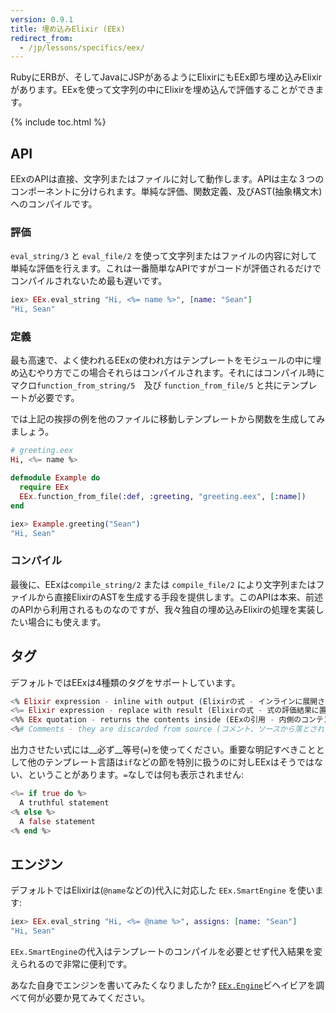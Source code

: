 ```yaml
---
version: 0.9.1
title: 埋め込みElixir (EEx)
redirect_from:
  - /jp/lessons/specifics/eex/
---
```


RubyにERBが、そしてJavaにJSPがあるようにElixirにもEEx即ち埋め込みElixirがあります。EExを使って文字列の中にElixirを埋め込んで評価することができます。

{% include toc.html %}

## API

EExのAPIは直接、文字列またはファイルに対して動作します。APIは主な３つのコンポーネントに分けられます。単純な評価、関数定義、及びAST(抽象構文木)へのコンパイルです。

### 評価

`eval_string/3` と `eval_file/2` を使って文字列またはファイルの内容に対して単純な評価を行えます。これは一番簡単なAPIですがコードが評価されるだけでコンパイルされないため最も遅いです。

```elixir
iex> EEx.eval_string "Hi, <%= name %>", [name: "Sean"]
"Hi, Sean"
```

### 定義

最も高速で、よく使われるEExの使われ方はテンプレートをモジュールの中に埋め込むやり方でこの場合それらはコンパイルされます。それにはコンパイル時にマクロ`function_from_string/5`　及び `function_from_file/5` と共にテンプレートが必要です。

では上記の挨拶の例を他のファイルに移動しテンプレートから関数を生成してみましょう。

```elixir
# greeting.eex
Hi, <%= name %>

defmodule Example do
  require EEx
  EEx.function_from_file(:def, :greeting, "greeting.eex", [:name])
end

iex> Example.greeting("Sean")
"Hi, Sean"
```

### コンパイル

最後に、EExは`compile_string/2` または `compile_file/2` により文字列またはファイルから直接ElixirのASTを生成する手段を提供します。このAPIは本来、前述のAPIから利用されるものなのですが、我々独自の埋め込みElixirの処理を実装したい場合にも使えます。

## タグ

デフォルトではEExは4種類のタグをサポートしています。

```elixir
<% Elixir expression - inline with output (Elixirの式 - インラインに展開される) %>
<%= Elixir expression - replace with result (Elixirの式 - 式の評価結果に置き換える) %>
<%% EEx quotation - returns the contents inside (EExの引用 - 内側のコンテンツを返す) %>
<%# Comments - they are discarded from source (コメント、ソースから落とされる)%>
```

出力させたい式には__必ず__等号(`=`)を使ってください。重要な明記すべきこととして他のテンプレート言語は`if`などの節を特別に扱うのに対しEExはそうではない、ということがあります。`=`なしでは何も表示されません:

```elixir
<%= if true do %>
  A truthful statement
<% else %>
  A false statement
<% end %>
```
## エンジン

デフォルトではElixirは(`@name`などの)代入に対応した `EEx.SmartEngine` を使います:

```elixir
iex> EEx.eval_string "Hi, <%= @name %>", assigns: [name: "Sean"]
"Hi, Sean"
```

`EEx.SmartEngine`の代入はテンプレートのコンパイルを必要とせず代入結果を変えられるので非常に便利です。

あなた自身でエンジンを書いてみたくなりましたか?  [`EEx.Engine`](https://hexdocs.pm/eex/EEx.Engine.html)ビヘイビアを調べて何が必要か見てみてください。
